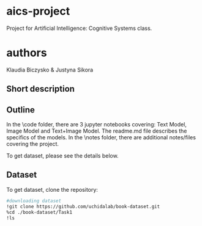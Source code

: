 # aics-project
Project for Artificial Intelligence: Cognitive Systems class.
# authors
Klaudia Biczysko & Justyna Sikora

## Short description

## Outline
In the \code folder, there are 3 jupyter notebooks covering: Text Model, Image Model and Text+Image Model. The readme.md file describes the specifics of the models.
In the \notes folder, there are additional notes/files covering the project. 

To get dataset, please see the details below.

## Dataset
To get dataset, clone the repository:

```sh
#downloading dataset
!git clone https://github.com/uchidalab/book-dataset.git
%cd ./book-dataset/Task1
!ls 
```
